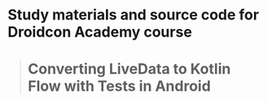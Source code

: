 # Study materials and source code for **Droidcon Academy** course 
> # Converting LiveData to Kotlin Flow with Tests in Android 
